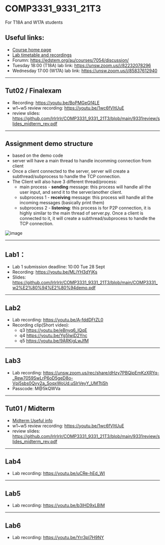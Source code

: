 # COMP3331_9331_21T3
For T18A and W17A students

## Useful links:
 - [Course home page](https://webcms3.cse.unsw.edu.au/COMP3331/21T3/)
 - [Lab timetable and recordings](https://webcms3.cse.unsw.edu.au/COMP3331/21T3/resources/65958)
 - Forumn: https://edstem.org/au/courses/7054/discussion/ 
 - Tuesday 18:00 (T18A) lab link: https://unsw.zoom.us/j/82232078296 
 - Wednesday 17:00 (W17A) lab link: https://unsw.zoom.us/j/85837612940

--------------------------------
## Tut02 / Finalexam
 -  Recording: https://youtu.be/BoPMGeGf4LE 
 -  w1~w5 review recording: https://youtu.be/1wc6fVItUuE 
 -  review slides: https://github.com/lrlrlrlr/COMP3331_9331_21T3/blob/main/9331review/slides_midterm_rev.pdf   


-----------------------------
## Assignment demo structure
 -  based on the demo code
 -  server will have a main thread to handle incomming connection from client
 -  Once a client connected to the server, server will create a subthread/subprocess to handle the TCP connection.
 -  The Client will also have 3 different thread/process:
    -   main process - **sending** message: this process will handle all the user input, and send it to the server/another client.
    -   subprocess 1 - **receiving** message: this process will handle all the incoming messages (basically print them)
    -   subprocess 2 - **listening**: this process is for P2P connection, it is highly similar to the main thread of server.py. Once a client is connected to it, it will create a subthread/subprocess to handle the TCP connection.

 ![image](https://user-images.githubusercontent.com/27357380/142300671-b2ffa789-c33d-4755-b01d-3c781bcc42a9.png)

--------------------------------



## Lab1：  
 - Lab 1 submission deadline: 10:00 Tue 28 Sept  
 - Recording: https://youtu.be/MLiYH3dYjKs 
 - Slides: https://github.com/lrlrlrlr/COMP3331_9331_21T3/blob/main/COMP3331_w2%E2%80%94%E2%80%94demo.pdf 
-----------------------------


## Lab2
 - Lab recording: https://youtu.be/A-fddDFtZL0
 - Recording clip(Short video): 
   - q3 https://youtu.be/eBnyq6_IQqE  
   - q4 https://youtu.be/Yg5IwiD2Ync   
   - q5 https://youtu.be/9ARKigLwJfM  

--------------------------------

## Lab3
 -  Lab recording: https://unsw.zoom.us/rec/share/dHzy7PBQipEmKzXRYq-_Rew7059SwLrP6oD5geD8o-Vpj5sbs0Qvy2a_SoqxWoUd.uSIrVeyY_UMTtjSh
 -  Passcode: M@5kQWVa 



--------------------------------
## Tut01 / Midterm
 -  [Midterm Useful info](https://github.com/lrlrlrlr/COMP3331_9331_21T3/tree/main/9331review)
 -  w1~w5 review recording: https://youtu.be/1wc6fVItUuE 
 -  review slides: https://github.com/lrlrlrlr/COMP3331_9331_21T3/blob/main/9331review/slides_midterm_rev.pdf   

--------------------------------

## Lab4
 -  Lab recording: https://youtu.be/uCRe-hEd_WI 
 

--------------------------------

## Lab5
 -  Lab recording: https://youtu.be/b3lHD9xLBlM 
 

--------------------------------

## Lab6
 -  Lab recording: https://youtu.be/Yrr3pI7H9NY 
 
